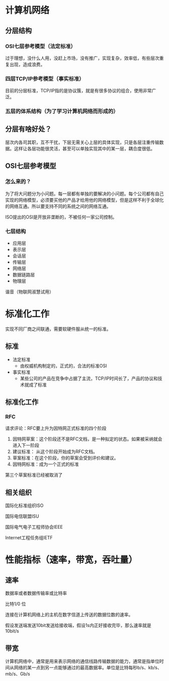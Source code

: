 # 计算机网络

## 分层结构

### OSI七层参考模型（法定标准）

过于理想，没什么人用，没赶上市场，没有推广，实现复杂，效率低，有些层次重复出现，造成浪费。

### 四层TCP/IP参考模型（事实标准）

目前的分层标准，TCP/IP指的是协议簇，就是有很多协议的组合，使用非常广泛。

### 五层的体系结构（为了学习计算机网络而形成的）

## 分层有啥好处？

层次内各司其职，互不干扰，下层无需关心上层的具体实现，只是各层注重传输数据。这样让各层功能很灵活，甚至可以单独实现其中的某一层，耦合度很低。

## OSI七层参考模型

### 怎么来的？

为了将大问题分为小问题。每一层都有单独的要解决的小问题。每个公司都有自己实现的网络模型，必须要买他的产品才给用他的网络模型，但是这样不利于全球化的网络互通。所以要支持不同的系统之间的网络互通。

ISO提出的OSI是开放非垄断的，不被任何一家公司控制。

### 七层结构

- 应用层
- 表示层
- 会话层
- 传输层
- 网络层
- 数据链路层
- 物理层

谐音（物联网淑慧试用）

# 标准化工作

实现不同厂商之间联通，需要软硬件服从统一的标准。

## 标准

- 法定标准
  - 由权威机构制定的，正式的，合法的标准OSI
- 事实标准
  - 某些公司的产品在竞争中占据了主流，TCP/IP时间长了，产品的协议和技术就成了标准

## 标准化工作

### RFC

请求评论：RFC要上升为因特网正式标准的四个阶段

1. 因特网草案：这个阶段还不是RFC文档，是一种拟定的状态。如果被采纳就会进入下一阶段
2. 建议标准： 从这个阶段开始成为RFC文档。
3. 草案标准：在这个阶段，你的草案会受到评价和建议。
4. 因特网标准：成为一个正式的标准

第三个草案标准已经被取消了

## 相关组织

国际化标准组织ISO

国际电信联盟ISU

国际电气电子工程师协会IEEE

Internet工程任务组IETF

# 性能指标（速率，带宽，吞吐量）

## 速率

数据率或者数据传输率或比特率

比特1/0 位

连接在计算机网络上的主机在数字信道上传送的数据位数的速率。

假设发送端发送10bit发送给接收端，假设1s内正好接收完毕，那么速率就是10bit/s

## 带宽

计算机网络中，通常是用来表示网络的通信线路传输数据的能力，通常是指单位时间从网络的某一点到另一点能够通过的最高数据率。单位是比特每秒b/s、kb/s、mb/s、Gb/s

